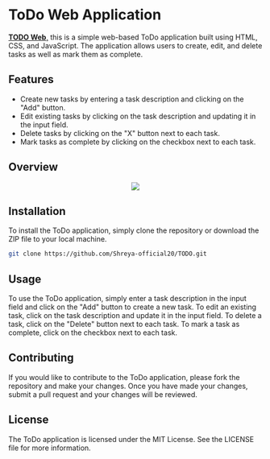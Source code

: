 # ToDo Web Application
<a href = "https://shreya-official20.github.io/TODO/"><strong>TODO Web</strong>,</a>
this is a simple web-based ToDo application built using HTML, CSS, and JavaScript. The application allows users to create, edit, and delete tasks as well as mark them as complete.

## Features

- Create new tasks by entering a task description and clicking on the "Add" button.
- Edit existing tasks by clicking on the task description and updating it in the input field.
- Delete tasks by clicking on the "X" button next to each task.
- Mark tasks as complete by clicking on the checkbox next to each task.

## Overview

<p align="center">
  <img src="https://drive.google.com/file/d/1Z7BS8dAN7xL8OSsHyJonvnbo-HsX5NE5/view?usp=share_link" />
</p>

## Installation

To install the ToDo application, simply clone the repository or download the ZIP file to your local machine.

```bash
git clone https://github.com/Shreya-official20/TODO.git
```

## Usage
To use the ToDo application, simply enter a task description in the input field and click on the "Add" button to create a new task. To edit an existing task, click on the task description and update it in the input field. To delete a task, click on the "Delete" button next to each task. To mark a task as complete, click on the checkbox next to each task.

## Contributing
If you would like to contribute to the ToDo application, please fork the repository and make your changes. Once you have made your changes, submit a pull request and your changes will be reviewed.

## License
The ToDo application is licensed under the MIT License. See the LICENSE file for more information.

